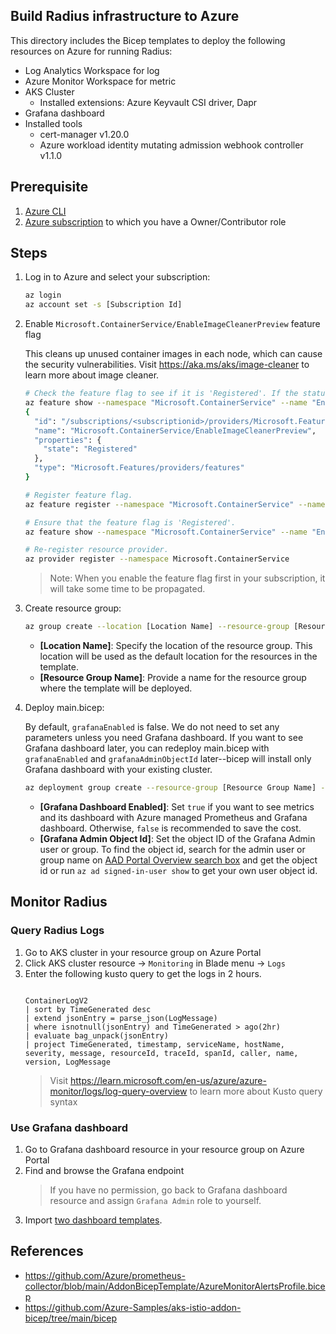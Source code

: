 ## Build Radius infrastructure to Azure

This directory includes the Bicep templates to deploy the following resources on Azure for running Radius:

* Log Analytics Workspace for log
* Azure Monitor Workspace for metric 
* AKS Cluster
  * Installed extensions: Azure Keyvault CSI driver, Dapr
* Grafana dashboard
* Installed tools
  - cert-manager v1.20.0
  - Azure workload identity mutating admission webhook controller v1.1.0

## Prerequisite

1. [Azure CLI](https://learn.microsoft.com/en-us/cli/azure/install-azure-cli)
2. [Azure subscription](https://azure.com) to which you have a Owner/Contributor role

## Steps

1. Log in to Azure and select your subscription:
    ```bash
    az login
    az account set -s [Subscription Id]
    ```

1. Enable `Microsoft.ContainerService/EnableImageCleanerPreview` feature flag
    
    This cleans up unused container images in each node, which can cause the security vulnerabilities. Visit https://aka.ms/aks/image-cleaner to learn more about image cleaner.

    ```bash
    # Check the feature flag to see if it is 'Registered'. If the status is 'Registered', you can skip this step. 
    az feature show --namespace "Microsoft.ContainerService" --name "EnableImageCleanerPreview"
    {
      "id": "/subscriptions/<subscriptionid>/providers/Microsoft.Features/providers/Microsoft.ContainerService/features/EnableImageCleanerPreview",
      "name": "Microsoft.ContainerService/EnableImageCleanerPreview",
      "properties": {
        "state": "Registered"
      },
      "type": "Microsoft.Features/providers/features"
    }

    # Register feature flag.
    az feature register --namespace "Microsoft.ContainerService" --name "EnableImageCleanerPreview"

    # Ensure that the feature flag is 'Registered'.
    az feature show --namespace "Microsoft.ContainerService" --name "EnableImageCleanerPreview"

    # Re-register resource provider.
    az provider register --namespace Microsoft.ContainerService
    ```

    > Note: When you enable the feature flag first in your subscription, it will take some time to be propagated.

1. Create resource group:
    ```bash
    az group create --location [Location Name] --resource-group [Resource Group Name]
    ```
    - **[Location Name]**: Specify the location of the resource group. This location will be used as the default location for the resources in the template.
    - **[Resource Group Name]**: Provide a name for the resource group where the template will be deployed.

1. Deploy main.bicep:

    By default, `grafanaEnabled` is false. We do not need to set any parameters unless you need Grafana dashboard. If you want to see Grafana dashboard later, you can redeploy main.bicep with `grafanaEnabled` and `grafanaAdminObjectId` later--bicep will install only Grafana dashboard with your existing cluster.

    ```bash
    az deployment group create --resource-group [Resource Group Name] --template-file main.bicep --parameters grafanaEnabled=[Grafana Dashboard Enabled] grafanaAdminObjectId='[Grafana Admin Object Id]'
    ```

    - **[Grafana Dashboard Enabled]**: Set `true` if you want to see metrics and its dashboard with Azure managed Prometheus and Grafana dashboard. Otherwise, `false` is recommended to save the cost.
    - **[Grafana Admin Object Id]**: Set the object ID of the Grafana Admin user or group. To find the object id, search for the admin user or group name on [AAD Portal Overview search box](https://portal.azure.com/#view/Microsoft_AAD_IAM/ActiveDirectoryMenuBlade/~/Overview) and get the object id or run `az ad signed-in-user show` to get your own user object id.

## Monitor Radius

### Query Radius Logs
1. Go to AKS cluster in your resource group on Azure Portal
1. Click AKS cluster resource -> `Monitoring` in Blade menu -> `Logs`
1. Enter the following kusto query to get the logs in 2 hours.
   ```kusto

   ContainerLogV2
   | sort by TimeGenerated desc
   | extend jsonEntry = parse_json(LogMessage)
   | where isnotnull(jsonEntry) and TimeGenerated > ago(2hr)
   | evaluate bag_unpack(jsonEntry)
   | project TimeGenerated, timestamp, serviceName, hostName, severity, message, resourceId, traceId, spanId, caller, name, version, LogMessage
   ```
   > Visit https://learn.microsoft.com/en-us/azure/azure-monitor/logs/log-query-overview to learn more about Kusto query syntax

### Use Grafana dashboard
1. Go to Grafana dashboard resource in your resource group on Azure Portal
1. Find and browse the Grafana endpoint
   > If you have no permission, go back to Grafana dashboard resource and assign `Grafana Admin` role to yourself.
1. Import [two dashboard templates](../../../grafana/).

## References

* https://github.com/Azure/prometheus-collector/blob/main/AddonBicepTemplate/AzureMonitorAlertsProfile.bicep
* https://github.com/Azure-Samples/aks-istio-addon-bicep/tree/main/bicep
